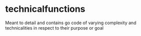 # technicalfunctions

Meant to detail and contains go code of varying complexity and technicalities in respect to their purpose or goal
